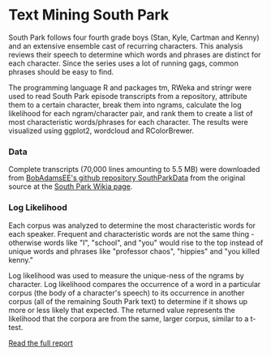 # Text Mining South Park    
South Park follows four fourth grade boys (Stan, Kyle, Cartman and Kenny) and an extensive ensemble cast of recurring characters. 
This analysis reviews their speech to determine which words and phrases are distinct for each character. 
Since the series uses a lot of running gags, common phrases should be easy to find.  
  
The programming language R and packages tm, RWeka and stringr were used to read South Park episode transcripts 
from a repository, attribute them to a certain character, break them into ngrams, calculate the log likelihood for 
each ngram/character pair, and rank them to create a list of most characteristic words/phrases for each character. 
The results were visualized using ggplot2, wordcloud and RColorBrewer.  
  
### Data    
Complete transcripts (70,000 lines amounting to 5.5 MB) were downloaded from 
[BobAdamsEE's github repository SouthParkData](https://github.com/BobAdamsEE/SouthParkData) 
from the original source at the [South Park Wikia page](http://southpark.wikia.com/wiki/Portal:Scripts).  

### Log Likelihood  
Each corpus was analyzed to determine the most characteristic words for each speaker. 
Frequent and characteristic words are not the same thing - otherwise words like "I", "school", and "you" would 
rise to the top instead of unique words and phrases like "professor chaos", "hippies" and "you killed kenny." 

Log likelihood was used to measure the unique-ness of the ngrams by character. Log likelihood compares the 
occurrence of a word in a particular corpus (the body of a character's speech) to its occurrence in another corpus 
(all of the remaining South Park text) to determine if it shows up more or less likely that expected. The returned 
value represents the likelihood that the corpora are from the same, larger corpus, similar to a t-test.  

[Read the full report](https://github.com/walkerkq/textmining_southpark/blob/master/southpark_loglikelihood.pdf)
